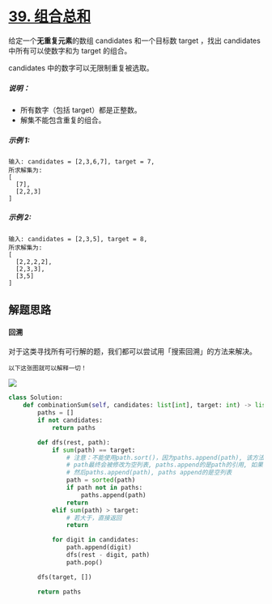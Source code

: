 # [39. 组合总和](https://leetcode.cn/problems/combination-sum/)

给定一个**无重复元素**的数组 candidates 和一个目标数 target ，找出 candidates 中所有可以使数字和为 target 的组合。

candidates 中的数字可以无限制重复被选取。

##### 说明：

- 所有数字（包括 target）都是正整数。
- 解集不能包含重复的组合。

##### 示例 1:

```
输入: candidates = [2,3,6,7], target = 7,
所求解集为:
[
  [7],
  [2,2,3]
]
```

##### 示例 2:

```
输入: candidates = [2,3,5], target = 8,
所求解集为:
[
  [2,2,2,2],
  [2,3,3],
  [3,5]
]
```



## 解题思路

#### 回溯

对于这类寻找所有可行解的题，我们都可以尝试用「搜索回溯」的方法来解决。

```
以下这张图就可以解释一切！
```

![](https://assets.leetcode-cn.com/solution-static/39/39_fig1.png)

```python
class Solution:
    def combinationSum(self, candidates: list[int], target: int) -> list[list[int]]:
        paths = []
        if not candidates:
            return paths

        def dfs(rest, path):
            if sum(path) == target:
                # 注意：不能使用path.sort()，因为paths.append(path), 该方法使用的是递归,
                # path最终会被修改为空列表, paths.append的是path的引用, 如果直接path.sort(),
                # 然后paths.append(path), paths append的是空列表
                path = sorted(path)
                if path not in paths:
                    paths.append(path)
                return
            elif sum(path) > target:
                # 若大于，直接返回
                return

            for digit in candidates:
                path.append(digit)
                dfs(rest - digit, path)
                path.pop()

        dfs(target, [])

        return paths
```



